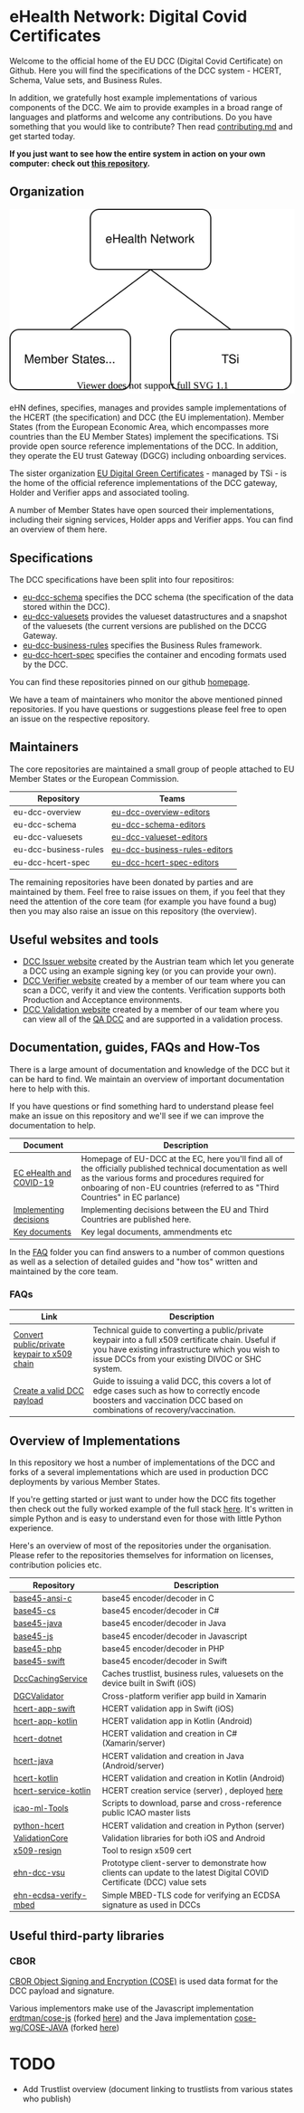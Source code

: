 # eHealth Network: Digital Covid Certificates

Welcome to the official home of the EU DCC (Digital Covid Certificate) on Github. Here you will find the specifications of the DCC system - HCERT, Schema, Value sets, and Business Rules.

In addition, we gratefully host example implementations of various components of the DCC. We aim to provide examples in a broad range of languages and platforms and welcome any contributions. Do you have something that you would like to contribute? Then read [contributing.md](contributing.md) and get started today.

**If you just want to see how the entire system in action on your own computer: check out [this repository]([https://github.com/ehn-dcc-development/ehn-sign-verify-python-trivial).**

## Organization

![Relation between ](img/eHN-organisation.svg)

eHN defines, specifies, manages and provides sample implementations of the HCERT (the specification) and DCC (the EU implementation).
Member States (from the European Economic Area, which encompasses more countries than the EU Member States) implement the specifications.
TSi provide open source reference implementations of the DCC.
In addition, they operate the EU trust Gateway (DGCG) including onboarding services.

The sister organization [EU Digital Green Certificates](https://github.com/eu-digital-green-certificates) - managed by TSi - is the home of the official reference implementations of the DCC gateway, Holder and Verifier apps and associated tooling.

A number of Member States have open sourced their implementations, including their signing services, Holder apps and Verifier apps. You can find an overview of them here.

## Specifications

The DCC specifications have been split into four repositiros:

* [eu-dcc-schema](https://github.com/ehn-dcc-development/eu-dcc-schema) specifies the DCC schema (the specification of the data stored within the DCC).
* [eu-dcc-valuesets](https://github.com/ehn-dcc-development/eu-dcc-valuesets) provides the valueset datastructures and a snapshot of the valuesets (the current versions are published on the DCCG Gateway.
* [eu-dcc-business-rules](https://github.com/ehn-dcc-development/eu-dcc-business-rules) specifies the Business Rules framework.
* [eu-dcc-hcert-spec](https://github.com/ehn-dcc-development/eu-dcc-hcert-spec) specifies the container and encoding formats used by the DCC.

You can find these repositories pinned on our github [homepage](https://github.com/ehn-dcc-development).

We have a team of maintainers who monitor the above mentioned pinned repositories. If you have questions or suggestions please feel free to open an issue on the respective repository.

## Maintainers

The core repositories are maintained a small group of people attached to EU Member States or the European Commission. 

Repository          | Teams
------------------- | ------------
eu-dcc-overview        | [eu-dcc-overview-editors](https://github.com/orgs/ehn-dcc-development/teams/eu-dcc-overview-editors)
eu-dcc-schema          | [eu-dcc-schema-editors](https://github.com/orgs/ehn-dcc-development/teams/eu-dcc-schema-editors)
eu-dcc-valuesets       | [eu-dcc-valueset-editors](https://github.com/orgs/ehn-dcc-development/teams/eu-dcc-valueset-editors)
eu-dcc-business-rules  | [eu-dcc-business-rules-editors](https://github.com/orgs/ehn-dcc-development/teams/eu-dcc-business-rules-editors)
eu-dcc-hcert-spec      | [eu-dcc-hcert-spec-editors](https://github.com/orgs/ehn-dcc-development/teams/eu-dcc-hcert-spec-editors)

The remaining repositories have been donated by parties and are maintained by them. Feel free to raise issues on them, if you feel that they need the attention of the core team (for example you have found a bug) then you may also raise an issue on this repository (the overview).

## Useful websites and tools

* [DCC Issuer website](https://dgc.a-sit.at/ehn/) created by the Austrian team which let you generate a DCC using an example signing key (or you can provide your own).
* [DCC Verifier website](https://eu-dcc-verifier.web.app/home) created by a member of our team where you can scan a DCC, verify it and view the contents. Verification supports both Production and Acceptance environments.
* [DCC Validation website](https://eu-dcc-validation.web.app/) created by a member of our team where you can view all of the [QA DCC](https://github.com/eu-digital-green-certificates/dcc-quality-assurance) and are supported in a validation process.

## Documentation, guides, FAQs and How-Tos

There is a large amount of documentation and knowledge of the DCC but it can be hard to find. We maintain an overview of important documentation here to help with this.

If you have questions or find something hard to understand please feel make an issue on this repository and we'll see if we can improve the documentation to help.

Document | Description
-------- | ----------------------
[EC eHealth and COVID-19](https://ec.europa.eu/health/ehealth-digital-health-and-care/ehealth-and-covid-19_en) | Homepage of EU-DCC at the EC, here you'll find all of the officially published technical documentation as well as the various forms and procedures required for onboaring of non-EU countries (referred to as "Third Countries" in EC parlance)
[Implementing decisions](https://ec.europa.eu/info/publications/commission-implementing-decisions-eu-equivalence-covid-19-certificates-issued-non-eu-countries_en) | Implementing decisions between the EU and Third Countries are published here.
[Key documents](https://ec.europa.eu/info/publications/key-documents-related-digital-covid-19-certificate_en) | Key legal documents, ammendments etc

In the [FAQ](/faq) folder you can find answers to a number of common questions as well as a selection of detailed guides and "how tos" written and maintained by the core team.

### FAQs

Link        | Description
---------   | ------------------
[Convert public/private keypair to x509 chain](faq/convert-public-private-keypair-to-x509-certificate-chain.md) | Technical guide to converting a public/private keypair into a full x509 certificate chain. Useful if you have existing infrastructure which you wish to issue DCCs from your existing DIVOC or SHC system.
[Create a valid DCC payload](faq/create-a-valid-dcc-payload.md) | Guide to issuing a valid DCC, this covers a lot of edge cases such as how to correctly encode boosters and vaccination DCC based on combinations of recovery/vaccination.

## Overview of Implementations

In this repository we host a number of implementations of the DCC and forks of a several implementations which are used in production DCC deployments by various Member States.

If you're getting started or just want to under how the DCC fits together then check out the fully worked example of the full stack [here](https://github.com/ehn-dcc-development/ehn-sign-verify-python-trivial). It's written in simple Python and is easy to understand even for those with little Python experience.

Here's an overview of most of the repositories under the organisation. Please refer to the repositories themselves for information on licenses, contribution policies etc.

Repository                                                                            | Description
---------                                                                             | -----------------
[base45-ansi-c](https://github.com/ehn-dcc-development/base45-ansi-C)                 | base45 encoder/decoder in C
[base45-cs](https://github.com/ehn-dcc-development/base45-cs)                         | base45 encoder/decoder in C#
[base45-java](https://github.com/ehn-dcc-development/base45-java)                     | base45 encoder/decoder in Java
[base45-js](https://github.com/ehn-dcc-development/base45-js)                         | base45 encoder/decoder in Javascript
[base45-php](https://github.com/ehn-dcc-development/base45-php)                       | base45 encoder/decoder in PHP
[base45-swift](https://github.com/ehn-dcc-development/base45-swift)                   | base45 encoder/decoder in Swift
[DccCachingService](https://github.com/ehn-dcc-development/DccCachingService)         | Caches trustlist, business rules, valuesets on the device built in Swift (iOS)
[DGCValidator](https://github.com/ehn-dcc-development/DGCValidator)                   | Cross-platform verifier app build in Xamarin
[hcert-app-swift](https://github.com/ehn-dcc-development/hcert-app-swift)             | HCERT validation app in Swift (iOS)
[hcert-app-kotlin](https://github.com/ehn-dcc-development/hcert-app-kotlin)           | HCERT validation app in Kotlin (Android)
[hcert-dotnet](https://github.com/ehn-dcc-development/hcert-dotnet)                   | HCERT validation and creation in C# (Xamarin/server)
[hcert-java](https://github.com/ehn-dcc-development/hcert-java)                       | HCERT validation and creation in Java (Android/server)
[hcert-kotlin](https://github.com/ehn-dcc-development/hcert-kotlin)                   | HCERT validation and creation in Kotlin (Android)
[hcert-service-kotlin](https://github.com/ehn-dcc-development/hcert-service-kotlin)   | HCERT creation service (server) , deployed [here](https://dgc.a-sit.at/ehn/)
[icao-ml-Tools](https://github.com/ehn-dcc-development/icao-ml-tools)                 | Scripts to download, parse and cross-reference public ICAO master lists
[python-hcert](https://github.com/ehn-dcc-development/python-hcert)                   | HCERT validation and creation in Python (server)
[ValidationCore](https://github.com/ehn-dcc-development/ValidationCore)               | Validation libraries for both iOS and Android
[x509-resign](https://github.com/ehn-dcc-development/x509-resign)                     | Tool to resign x509 cert
[ehn-dcc-vsu](https://github.com/ehn-dcc-development/ehn-dcc-vsu)                     | Prototype client-server to demonstrate how clients can update to the latest Digital COVID Certificate (DCC) value sets
[ehn-ecdsa-verify-mbed](https://github.com/ehn-dcc-development/ehn-ecdsa-verify-mbed) | Simple MBED-TLS code for verifying an ECDSA signature as used in DCCs

## Useful third-party libraries

### CBOR

[CBOR Object Signing and Encryption (COSE)](https://tools.ietf.org/id/draft-ietf-cose-rfc8152bis-struct-00.html) is used data format for the DCC payload and signature. 

Various implementors make use of the Javascript implementation [erdtman/cose-js](https://github.com/erdtman/cose-js) (forked [here](https://github.com/ehn-dcc-development/cose-js)) and the Java implementation [cose-wg/COSE-JAVA](https://github.com/cose-wg/COSE-JAVA) (forked [here](https://github.com/ehn-dcc-development/COSE-JAVA))

# TODO

* Add Trustlist overview (document linking to trustlists from various states who publish)
